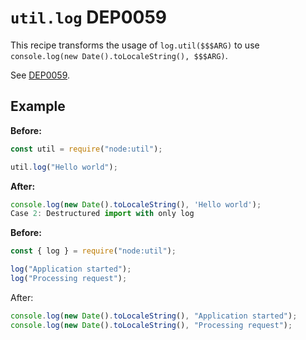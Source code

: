 # `util.log` DEP0059

This recipe transforms the usage of `log.util($$$ARG)` to use `console.log(new Date().toLocaleString(), $$$ARG)`.

See [DEP0059](https://nodejs.org/api/deprecations.html#DEP0059).

## Example

**Before:**

```js
const util = require("node:util");

util.log("Hello world");
```

**After:**

```js
console.log(new Date().toLocaleString(), 'Hello world');
Case 2: Destructured import with only log
```

**Before:**

```js
const { log } = require("node:util");

log("Application started");
log("Processing request");
```

After:

```js
console.log(new Date().toLocaleString(), "Application started");
console.log(new Date().toLocaleString(), "Processing request");
```
